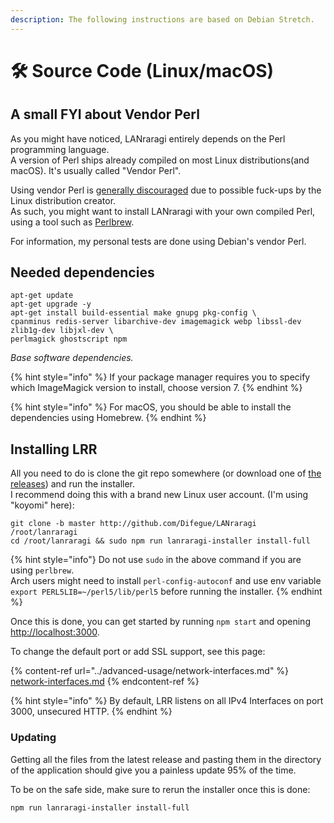 ```yaml
---
description: The following instructions are based on Debian Stretch.
---
```


# 🛠 Source Code (Linux/macOS)

## A small FYI about Vendor Perl

As you might have noticed, LANraragi entirely depends on the Perl programming language.  
A version of Perl ships already compiled on most Linux distributions(and macOS). It's usually called "Vendor Perl".

Using vendor Perl is [generally discouraged](http://www.modernperlbooks.com/mt/2012/01/avoiding-the-vendor-perl-fad-diet.html) due to possible fuck-ups by the Linux distribution creator.  
As such, you might want to install LANraragi with your own compiled Perl, using a tool such as [Perlbrew](https://perlbrew.pl).

For information, my personal tests are done using Debian's vendor Perl.

## Needed dependencies

```
apt-get update
apt-get upgrade -y
apt-get install build-essential make gnupg pkg-config \
cpanminus redis-server libarchive-dev imagemagick webp libssl-dev zlib1g-dev libjxl-dev \
perlmagick ghostscript npm
```

_Base software dependencies._

{% hint style="info" %}
If your package manager requires you to specify which ImageMagick version to install, choose version 7.
{% endhint %}

{% hint style="info" %}
For macOS, you should be able to install the dependencies using Homebrew.
{% endhint %}

## Installing LRR

All you need to do is clone the git repo somewhere (or download one of [the releases](https://github.com/Difegue/LANraragi/releases)) and run the installer.  
I recommend doing this with a brand new Linux user account. (I'm using "koyomi" here):

```
git clone -b master http://github.com/Difegue/LANraragi /root/lanraragi
cd /root/lanraragi && sudo npm run lanraragi-installer install-full
```

{% hint style="info"}
Do not use `sudo` in the above command if you are using `perlbrew`.  
Arch users might need to install `perl-config-autoconf` and use env variable `export PERL5LIB=~/perl5/lib/perl5` before running the installer.
{% endhint %}

Once this is done, you can get started by running `npm start` and opening [http://localhost:3000](http://localhost:3000).

To change the default port or add SSL support, see this page:

{% content-ref url="../advanced-usage/network-interfaces.md" %}
[network-interfaces.md](../advanced-usage/network-interfaces.md)
{% endcontent-ref %}

{% hint style="info" %}
By default, LRR listens on all IPv4 Interfaces on port 3000, unsecured HTTP.
{% endhint %}

### Updating

Getting all the files from the latest release and pasting them in the directory of the application should give you a painless update 95% of the time.

To be on the safe side, make sure to rerun the installer once this is done:

```bash
npm run lanraragi-installer install-full
```
